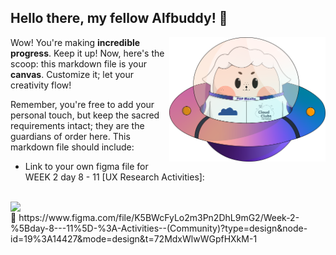 ## Hello there, my fellow Alfbuddy! 💖

<img align="right" width="250px" src="../../assets/alf/alf-ufo.png">

Wow! You're making **incredible progress**. Keep it up! Now, here's the scoop: this markdown file is your **canvas**. Customize it; let your creativity flow!

Remember, you're free to add your personal touch, but keep the sacred requirements intact; they are the guardians of order here. This markdown file should include:
- Link to your own figma file for WEEK 2 day 8 - 11 [UX Research Activities]:
<br>
<img align="left" width="250px" src="C:\Users\User\Downloads\AWSCC-CodeQuest-UI-UX\assets\submission-files-exercises\dgeir3f-7717f2bc-cb16-4197-ae6a-a60d850ca254.jpg">
<br>🚀 https://www.figma.com/file/K5BWcFyLo2m3Pn2DhL9mG2/Week-2-%5Bday-8---11%5D-%3A-Activities--(Community)?type=design&node-id=19%3A14427&mode=design&t=72MdxWlwWGpfHXkM-1
